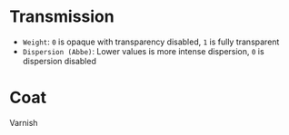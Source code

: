# Transmission

- `Weight`: `0` is opaque with transparency disabled, `1` is fully transparent
- `Dispersion (Abbe)`: Lower values is more intense dispersion, `0` is dispersion disabled

# Coat

Varnish
